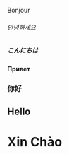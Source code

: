 <p>Bonjour</p>
<h6>안녕하세요</h6>
<h5>こんにちは</h5>
<h4>Привет</h4>
<h3>你好</h3>
<h2>Hello</h2>
<h1>Xin Chào</h1>
